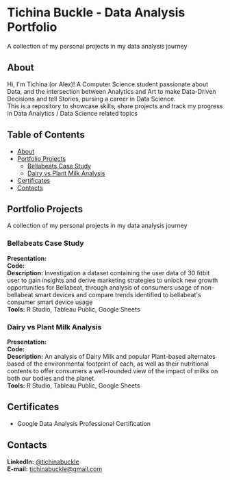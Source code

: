 # Tichina Buckle - Data Analysis Portfolio
A collection of my personal projects in my data analysis journey

## About
Hi, I'm Tichina (or Alex)! A Computer Science student passionate about Data, and the intersection between Analytics and Art to make Data-Driven Decisions and tell Stories, pursing a career in Data Science.
<br>
This is a repository to showcase skills, share projects and track my progress in Data Analytics / Data Science related topics

## Table of Contents
- [About](#about)
- [Portfolio Projects](#portfolio-projects)
	+ [Bellabeats Case Study](#bellabeats-case-study)
	+ [Dairy vs Plant Milk Analysis](#tDairy-vs-Plant-Milk-Analysis)
- [Certificates](#certificates)
- [Contacts](#contacts)

## Portfolio Projects
A collection of my personal projects in my data analysis journey

### Bellabeats Case Study
**Presentation:**
<br>
**Code:**
<br>
**Description:** Investigation a dataset containing the user data of 30 fitbit user to gain insights and derive marketing strategies to unlock new growth opportunities for Bellabeat, through analysis of consumers usage of non-bellabeat smart devices and compare trends identified to bellabeat's consumer smart device usage
<br>
**Tools:** R Studio, Tableau Public, Google Sheets

### Dairy vs Plant Milk Analysis
**Presentation:**
<br>
**Code:**
<br>
**Description:** An analysis of Dairy Milk and popular Plant-based alternates based of the environmental footprint of each, as well as their nutritional contents to offer consumers a well-rounded view of the impact of milks on both our bodies and the planet.
<br>
**Tools:** R Studio, Tableau Public, Google Sheets

## Certificates
- Google Data Analysis Professional Certification

## Contacts
**LinkedIn:** [@tichinabuckle](https://www.linkedin.com/in/tichinabuckle/)
<br>
**E-mail:** tichinabuckle@gmail.com
